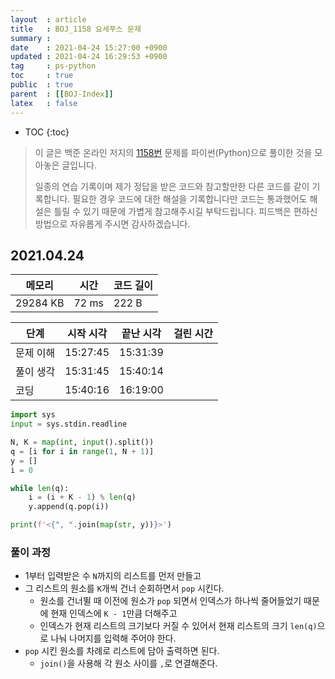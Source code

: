 ```yaml
---
layout  : article
title   : BOJ_1158 요세푸스 문제
summary : 
date    : 2021-04-24 15:27:00 +0900
updated : 2021-04-24 16:29:53 +0900
tag     : ps-python
toc     : true
public  : true
parent  : [[BOJ-Index]]
latex   : false
---
```

* TOC
{:toc}

>이 글은 백준 온라인 저지의 [1158번](https://www.acmicpc.net/problem/1158) 문제를 파이썬(Python)으로 풀이한 것을 모아놓은 글입니다.
>
> 일종의 연습 기록이며 제가 정답을 받은 코드와 참고할만한 다른 코드를 같이 기록합니다. 필요한 경우 코드에 대한 해설을 기록합니다만 코드는 통과했어도 해설은 틀릴 수 있기 때문에 가볍게 참고해주시길 부탁드립니다. 피드백은 편하신 방법으로 자유롭게 주시면 감사하겠습니다.

## 2021.04.24

| 메모리    | 시간  | 코드 길이 |
| --------- | ----- | --------- |
| 29284 KB  | 72 ms | 222 B     |

| 단계      | 시작 시각 | 끝난 시각 | 걸린 시간 |
| --------- | --------- | --------- | --------- |
| 문제 이해 | 15:27:45  | 15:31:39  |           |
| 풀이 생각 | 15:31:45  | 15:40:14  |           |
| 코딩      | 15:40:16  | 16:19:00  |           |

```python
import sys
input = sys.stdin.readline

N, K = map(int, input().split())
q = [i for i in range(1, N + 1)]
y = []
i = 0

while len(q):
    i = (i + K - 1) % len(q)
    y.append(q.pop(i))

print(f'<{", ".join(map(str, y))}>')
```

### 풀이 과정

* 1부터 입력받은 수 `N`까지의 리스트를 먼저 만들고
* 그 리스트의 원소를 `K`개씩 건너 순회하면서 `pop` 시킨다.
    * 원소를 건너뛸 때 이전에 원소가 `pop` 되면서 인덱스가 하나씩 줄어들었기 때문에 현재 인덱스에 `K - 1`만큼 더해주고
    * 인덱스가 현재 리스트의 크기보다 커질 수 있어서 현재 리스트의 크기 `len(q)`으로 나눠 나머지를 입력해 주어야 한다.
* `pop` 시킨 원소를 차례로 리스트에 담아 출력하면 된다.
    * `join()`을 사용해 각 원소 사이를 `,`로 연결해준다.

